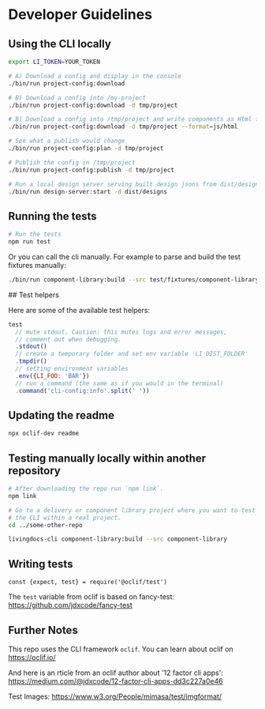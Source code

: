 # Developer Guidelines

## Using the CLI locally

```sh
export LI_TOKEN=YOUR_TOKEN

# A) Download a config and display in the console
./bin/run project-config:download

# B) Download a config into /my-project
./bin/run project-config:download -d tmp/project

# B) Download a config into /tmp/project and write components as Html files
./bin/run project-config:download -d tmp/project --format=js/html

# See what a publish would change
./bin/run project-config:plan -d tmp/project

# Publish the config in /tmp/project
./bin/run project-config:publish -d tmp/project

# Run a local design server serving built design jsons from dist/designs
./bin/run design-server:start -d dist/designs
```


## Running the tests

```bash
# Run the tests
npm run test
```

Or you can call the cli manually.
For example to parse and build the test fixtures manually:
```bash
./bin/run component-library:build --src test/fixtures/component-library
```

## Test helpers

Here are some of the available test helpers:

```js
test
  // mute stdout. Caution: this mutes logs and error messages,
  // comment out when debugging.
  .stdout()
  // create a temporary folder and set env variable 'LI_DIST_FOLDER'
  .tmpdir()
  // setting environment variables
  .env({LI_FOO: 'BAR'})
  // run a command (the same as if you would in the terminal)
  .command('cli-config:info'.split(' '))
```


## Updating the readme

```bash
npx oclif-dev readme
```


## Testing manually locally within another repository

```bash
# After downloading the repo run `npm link`.
npm link

# Go to a delivery or component library project where you want to test
# the CLI within a real project.
cd ../some-other-repo

livingdocs-cli component-library:build --src component-library
```

## Writing tests

`const {expect, test} = require('@oclif/test')`

The `test` variable from oclif is based on fancy-test: https://github.com/jdxcode/fancy-test


## Further Notes

This repo uses the CLI framework `oclif`. You can learn about oclif on https://oclif.io/

And here is an rticle from an oclif author about '12 factor cli apps': https://medium.com/@jdxcode/12-factor-cli-apps-dd3c227a0e46

Test Images:
https://www.w3.org/People/mimasa/test/imgformat/
